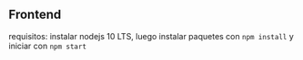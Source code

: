 ## Frontend

requisitos: instalar nodejs 10 LTS, luego instalar paquetes con `npm install` y iniciar con `npm start`
